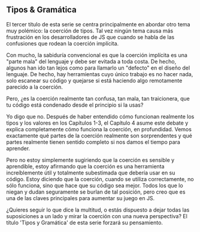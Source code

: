 ## Tipos & Gramática

El tercer título de esta serie se centra principalmente en abordar otro tema muy polémico: la coerción de tipos. Tal vez ningún tema causa más frustración en los desarrolladores de JS que cuando se habla de las confusiones que rodean la coerción implícita.

Con mucho, la sabiduría convencional es que la coerción implícita es una "parte mala" del lenguaje y debe ser evitada a toda costa. De hecho, algunos han ido tan lejos como para llamarlo un "defecto" en el diseño del lenguaje. De hecho, hay herramientas cuyo único trabajo es no hacer nada, solo escanear su código y quejarse si está haciendo algo remotamente parecido a la coerción.

Pero, ¿es la coerción realmente tan confusa, tan mala, tan traicionera, que tu código está condenado desde el principio si la usas?

Yo digo que no. Después de haber entendido cómo funcionan realmente los tipos y los valores en los Capítulos 1-3, el Capítulo 4 asume este debate y explica completamente cómo funciona la coerción, en profundidad. Vemos exactamente qué partes de la coerción realmente son sorprendentes y qué partes realmente tienen sentido completo si nos damos el tiempo para aprender.

Pero no estoy simplemente sugiriendo que la coerción es sensible y aprendible, estoy afirmando que la coerción es una herramienta increíblemente útil y totalmente subestimada que debería usar en su código. Estoy diciendo que la coerción, cuando se utiliza correctamente, no sólo funciona, sino que hace que su código sea mejor. Todos los que lo niegan y dudan seguramente se burlan de tal posición, pero creo que es una de las claves principales para aumentar su juego en JS.

¿Quieres seguir lo que dice la multitud, o estás dispuesto a dejar todas las suposiciones a un lado y mirar la coerción con una nueva perspectiva? El título 'Tipos y Gramática' de esta serie forzará su pensamiento.
